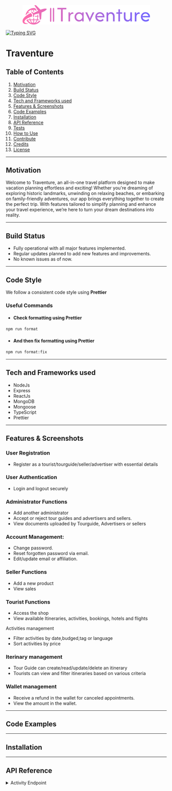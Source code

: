 
<p align="center">
<img src="client/src/assets/logocolored.png" width="400" />
  
<a href="https://git.io/typing-svg"><img src="https://readme-typing-svg.herokuapp.com?font=Fira+Code&size=40&pause=1000&color=F7F7F7&center=true&vCenter=true&random=false&width=1200&height=100&lines=Welcome+to+Copilots+%26+Sons%3A+El7a2ni!!+%F0%9F%98%B1%F0%9F%94%A5" alt="Typing SVG" /></a>

</p>


# Traventure
## Table of Contents  
1. [ Motivation](#-motivation)
2. [ Build Status](#-build-status)
3. [ Code Style](#-code-style)
4. [ Tech and Frameworks used](#%EF%B8%8F-tech-and-frameworks-used)
5. [ Features & Screenshots](#-features--screenshots)
6. [ Code Examples](#-code-examples)
7. [ Installation](#%EF%B8%8F-installation)
8. [ API Reference](#-api-reference)
9. [ Tests](#-tests)
10. [ How to Use](#-how-to-use)
11. [ Contribute](#-contribute)
12. [ Credits](#-credits)
13. [License](#-license)

---

##  Motivation  
Welcome to Traventure, an all-in-one travel platform designed to make vacation planning effortless and exciting! Whether you're dreaming of exploring historic landmarks, unwinding on relaxing beaches, or embarking on family-friendly adventures, our app brings everything together to create the perfect trip. With features tailored to simplify planning and enhance your travel experience, we’re here to turn your dream destinations into reality.

---

##  Build Status  

- Fully operational with all major features implemented.  
- Regular updates planned to add new features and improvements.  
- No known issues as of now.  
---

##  Code Style  

We follow a consistent code style using **Prettier** 

### Useful Commands  

- #### Check formatting using Prettier  
```bash
npm run format

```
- #### And then fix formatting using Prettier
```bash
npm run format:fix

```
---

##  Tech and Frameworks used  
- NodeJs
- Express
- ReactJs
- MongoDB
- Mongoose
- TypeScript
- Prettier



---

##  Features & Screenshots  

### User Registration 

- Register as a tourist/tourguide/seller/advertiser with essential details
 

### User Authentication 

- Login and logout securely

### Administrator Functions

- Add another administrator
- Accept or reject tour guides and advertisers and sellers.
- View documents uploaded by Tourguide, Advertisers or sellers


### Account Management:

- Change password. 
- Reset forgotten password via email. 
- Edit/update email or affiliation.

### Seller Functions

- Add a new product
- View sales


### Tourist Functions

- Access the shop
- View available Itineraries, activities, bookings, hotels and flights

Activities management
 - Filter activities by date,budged,tag or language
 - Sort activities by price 



### Iterinary management


- Tour Guide can create/read/update/delete an itinerary 
- Tourists can view and filter itineraries based on various criteria


### Wallet management

- Receive a refund in the wallet for canceled appointments.
- View the amount in the wallet.

---

##  Code Examples  





---

##  Installation  





---

##  API Reference  



<details>
<summary> Activity Endpoint </summary>

`POST /add` -Add a new activity

`GET /` -Get all activities

`GET /:username`  -Get activities of a certain advertiser

`DELETE /delete/:id`   -Delete activity by its ID

`PUT /update/:id`   -Update activity by its ID

`PATCH /toggleInappropriate/:id`  - Updates a certain field (toggleInappropriate) in an activity 

<details>

<details> 
<summary> Admin Endpoint </summary>

`POST /add`  -Creates a new admin

`GET /all`   -Get all users

`POST /add/governer`  -Creates a new governer 

`DELETE /delete/user/:username/:type`  -Deletes user

`GET /externalSellers` -Gets all sellers

`GET /revenues`  -Gets all revenues

`GET /numberofusers`  -Gets the number of users

</details> 


<details> 
<summary> Advertiser Endpoint </summary>

`POST /add`  -create a new advertiser
`GET /:username`  -get an advertiser by username
`PATCH /update/:username`  -change username of a user
`GET /revenue/:username`   -get revenue of a certain advertiser
`GET /numstats/:username`  -get statistics of a certain advertiser
</details> 


---

##  Tests  
We  use Postman to manually test all our api references by making sure the response is as expected.

Here are examples of testing one of our endpoints using Postman:

![Adding a new admin user 1](client/src/assets/addnewadmintest.png)  

![Getting count of users](client/src/assets/getcountuserstest.png)  

---

##  How to Use  






---

##  Contribute  
We welcome contributions to Traventure.All you need to do is:

1- Fork the repo

2- Create a new branch (git checkout -b my-new-feature)

3- Make changes

4- Commit your changes (git commit -am 'Add some feature')

5- Push to the branch (git push origin my-new-feature)

6- Create a new Pull Request

7- Wait for your PR to be reviewed and merged

---

##  Credits  
### Docs 

[Tailwind docs](https://v2.tailwindcss.com/docs)
[Jwt docs](https://jwt.io/introduction)
[React docs](https://legacy.reactjs.org/docs/getting-started.html)
[Prettier docs](https://prettier.io/docs/en/)


### Youtube Videos



---

## 📜 License  
The software is open source under the Apache 2.0 License.



[Apache 2.0](https://www.apache.org/licenses/LICENSE-2.0)
